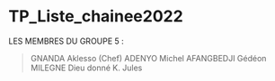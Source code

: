 # TP_Liste_chainee2022

LES MEMBRES DU GROUPE 5 : 
  > GNANDA Aklesso (Chef)
  > ADENYO Michel
  > AFANGBEDJI Gédéon
  > MILEGNE Dieu donné K. Jules
